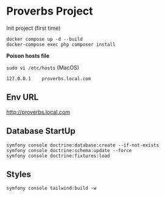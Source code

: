 # Proverbs Project

Init project (first time)

```
docker compose up -d --build
docker-compose exec php composer install
```

**Poison hosts file**

```sudo vi /etc/hosts``` (MacOS)

```127.0.0.1    proverbs.local.com```

## Env URL
http://proverbs.local.com


## Database StartUp
```
symfony console doctrine:database:create --if-not-exists
symfony console doctrine:schema:update --force
symfony console doctrine:fixtures:load
```

## Styles
```symfony console tailwind:build -w```
